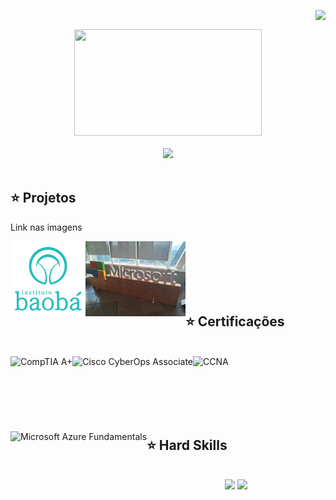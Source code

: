 <img align="right" src="https://komarev.com/ghpvc/?username=larigiampietro&color=D8BFD8"><br>
<div align="center">
  <a>
    <td><img src="https://media1.tenor.com/m/EN5ilzL2xvEAAAAC/neoboxd.gif" width="300px" height="170px"> </td>
  </a>
</div>
<br>

<div align="center">
  <!-- Work Links -->
  <a href="https://www.linkedin.com/in/larissagiampietro/" target="_blank"><img src="https://img.shields.io/badge/-LinkedIn-%230077B5?style=for-the-badge&logo=linkedin&logoColor=white" target="_blank"></a>   
  </a>
</div>

<br>

## ⭐️ Projetos
Link nas imagens
  <br>
  
  <a href="https://institutobaoba.org/" target="_blank"> <img align="left" src="https://github.com/larigiampietro/larigiampietro/blob/main/baob.jpg" alt="Baobá Institute" height="120px"/> 
  <a href="https://rose-notebook-ba0.notion.site/Baob-Microsoft-3c718ed415924fbf98058f9beb8371db" target="_blank"> <img align="left" src="https://github.com/larigiampietro/larigiampietro/blob/main/micros.jpg" alt="Microsoft Project" height="120px"/> </a>
  
  <br>
<br>
<br>
<br>
<br>

## ⭐️ Certificações 
  <br>
    <a href="https://www.credly.com/badges/fb024453-c165-4159-a9f6-da87fb213eed/linked_in_profile" target="_blank"> <img align="left" src="https://images.credly.com/size/340x340/images/63482325-a0d6-4f64-ae75-f5f33922c7d0/CompTIA_A_2Bce.png" alt="CompTIA A+" height="120px"/> </a> 
    <a href="https://www.credly.com/badges/f1b3ce74-59df-4e68-972d-a2c96684546e/linked_in_profile" target="_blank"> <img align="left" src="https://th.bing.com/th/id/OIP.abKAcnC23yvdnWXIcaJhhQAAAA?rs=1&pid=ImgDetMain" alt="Cisco CyberOps Associate" height="120px"/> </a>
    <a href="https://www.credly.com/earner/earned/badge/49adb3e8-37bb-42a6-b952-63aee59a808b" target="_blank"> <img align="left" src="https://images.credly.com/size/340x340/images/0a6d331e-8abf-4272-a949-33f754569a76/CCNAENSA__1_.png" alt="CCNA" height="120px"/>
    <a href="https://www.credly.com/badges/3ff08aa1-59ed-4038-b090-df869cb751ad/public_url" target="_blank"> <img align="left" src="https://images.credly.com/size/110x110/images/00634f82-b07f-4bbd-a6bb-53de397fc3a6/image.png" alt="Microsoft Azure Fundamentals" height="120px"/> </a> </p>
  <br>

<br>
<br>
<br>
<br>

## ⭐️ Hard Skills
  <br>
  <div align="center">
    <a <!-- Python --> <img src="https://img.shields.io/badge/Python-FFD43B?style=for-the-badge&logo=python&logoColor=blue"> </a>
    <a <!-- Windows --> <img src="https://img.shields.io/badge/Windows-0078D6?style=for-the-badge&logo=windows&logoColor=white"> </a> </p>
  </div>
  <br>
<br>

<br>

